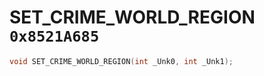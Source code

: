 # SET_CRIME_WORLD_REGION `0x8521A685`

```cpp
void SET_CRIME_WORLD_REGION(int _Unk0, int _Unk1);
```